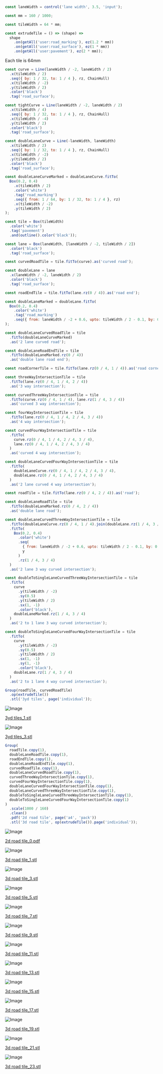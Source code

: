 ```JavaScript
const laneWidth = control('lane width', 3.5, 'input');
```

```JavaScript
const mm = 160 / 1000;
```

```JavaScript
const tileWidth = 64 * mm;
```

```JavaScript
const extrudeTile = () => (shape) =>
  shape
    .on(getAll('user:road_marking'), ez(1.2 * mm))
    .on(getAll('user:road_surface'), ez(1 * mm))
    .on(getAll('user:pavement'), ez(2 * mm));
```

Each tile is 64mm

```JavaScript
const curve = Line(laneWidth / -2, laneWidth / 2)
  .x(tileWidth / 2)
  .seq({ by: 1 / 32, to: 1 / 4 }, rz, ChainHull)
  .x(tileWidth / -2)
  .y(tileWidth / 2)
  .color('black')
  .tag('road_surface');
```

```JavaScript
const tightCurve = Line(laneWidth / -2, laneWidth / 2)
  .x(tileWidth / 4)
  .seq({ by: 1 / 32, to: 1 / 4 }, rz, ChainHull)
  .x(tileWidth / -4)
  .y(tileWidth / 2)
  .color('black')
  .tag('road_surface');
```

```JavaScript
const doubleLaneCurve = Line(-laneWidth, laneWidth)
  .x(tileWidth / 2)
  .seq({ by: 1 / 32, to: 1 / 4 }, rz, ChainHull)
  .x(tileWidth / -2)
  .y(tileWidth / 2)
  .color('black')
  .tag('road_surface');
```

```JavaScript
const doubleLaneCurveMarked = doubleLaneCurve.fitTo(
  Box(0.2, 0.4)
    .x(tileWidth / 2)
    .color('white')
    .tag('road_marking')
    .seq({ from: 1 / 64, by: 1 / 32, to: 1 / 4 }, rz)
    .x(tileWidth / -2)
    .y(tileWidth / 2)
);
```

```JavaScript
const tile = Box(tileWidth)
  .color('white')
  .tag('pavement')
  .and(outline().color('black'));
```

```JavaScript
const lane = Box(laneWidth, [laneWidth / -2, tileWidth / 2])
  .color('black')
  .tag('road_surface');
```

```JavaScript
const curvedRoadTile = tile.fitTo(curve).as('curved road');
```

```JavaScript
const doubleLane = lane
  .x(laneWidth / -2, laneWidth / 2)
  .color('black')
  .tag('road_surface');
```

```JavaScript
const roadEndTile = tile.fitTo(lane.rz(0 / 4)).as('road end');
```

```JavaScript
const doubleLaneMarked = doubleLane.fitTo(
  Box(0.2, 0.4)
    .color('white')
    .tag('road_marking')
    .seq({ from: laneWidth / -2 + 0.6, upto: tileWidth / 2 - 0.1, by: 0.8 }, y)
);
```

```JavaScript
const doubleLaneCurvedRoadTile = tile
  .fitTo(doubleLaneCurveMarked)
  .as('2 lane curved road');
```

```JavaScript
const doubleLaneRoadEndTile = tile
  .fitTo(doubleLaneMarked.rz(0 / 4))
  .as('double lane road end');
```

```JavaScript
const roadCornerTile = tile.fitTo(lane.rz(0 / 4, 1 / 4)).as('road corner');
```

```JavaScript
const threeWayIntersectionTile = tile
  .fitTo(lane.rz(0 / 4, 1 / 4, 2 / 4))
  .as('3 way intersection');
```

```JavaScript
const curvedThreeWayIntersectionTile = tile
  .fitTo(curve.rz(0 / 4, 1 / 4), lane.rz(1 / 4, 3 / 4))
  .as('curved 3 way intersection');
```

```JavaScript
const fourWayIntersectionTile = tile
  .fitTo(lane.rz(0 / 4, 1 / 4, 2 / 4, 3 / 4))
  .as('4 way intersection');
```

```JavaScript
const curvedFourWayIntersectionTile = tile
  .fitTo(
    curve.rz(0 / 4, 1 / 4, 2 / 4, 3 / 4),
    lane.rz(0 / 4, 1 / 4, 2 / 4, 3 / 4)
  )
  .as('curved 4 way intersection');
```

```JavaScript
const doubleLaneCurvedFourWayIntersectionTile = tile
  .fitTo(
    doubleLaneCurve.rz(0 / 4, 1 / 4, 2 / 4, 3 / 4),
    doubleLane.rz(0 / 4, 1 / 4, 2 / 4, 3 / 4)
  )
  .as('2 lane curved 4 way intersection');
```

```JavaScript
const roadTile = tile.fitTo(lane.rz(0 / 4, 2 / 4)).as('road');
```

```JavaScript
const doubleLaneRoadTile = tile
  .fitTo(doubleLaneMarked.rz(0 / 4, 2 / 4))
  .as('double lane road');
```

```JavaScript
const doubleLaneCurvedThreeWayIntersectionTile = tile
  .fitTo(doubleLaneCurve.rz(0 / 4, 1 / 4).join(doubleLane.rz(1 / 4, 3 / 4)))
  .fitTo(
    Box(0.2, 0.4)
      .color('white')
      .seq(
        { from: laneWidth / -2 + 0.6, upto: tileWidth / 2 - 0.1, by: 0.8 },
        y
      )
      .rz(1 / 4, 3 / 4)
  )
  .as('2 lane 3 way curved intersection');
```

```JavaScript
const doubleToSingleLaneCurvedThreeWayIntersectionTile = tile
  .fitTo(
    curve
      .y(tileWidth / -2)
      .sy(0.5)
      .y(tileWidth / 2)
      .sx(1, -1)
      .color('black'),
    doubleLaneMarked.rz(1 / 4, 3 / 4)
  )
  .as('2 to 1 lane 3 way curved intersection');
```

```JavaScript
const doubleToSingleLaneCurvedFourWayIntersectionTile = tile
  .fitTo(
    curve
      .y(tileWidth / -2)
      .sy(0.5)
      .y(tileWidth / 2)
      .sx(1, -1)
      .sy(1, -1)
      .color('black'),
    doubleLane.rz(1 / 4, 3 / 4)
  )
  .as('2 to 1 lane 4 way curved intersection');
```

```JavaScript
Group(roadTile, curvedRoadTile)
  .op(extrudeTile())
  .stl('3yd tiles', page('individual'));
```

![Image](road.md.0.png)

[3yd tiles_1.stl](road.3yd%20tiles_1.stl)

![Image](road.md.1.png)

[3yd tiles_3.stl](road.3yd%20tiles_3.stl)

```JavaScript
Group(
  roadTile.copy(1),
  doubleLaneRoadTile.copy(1),
  roadEndTile.copy(1),
  doubleLaneRoadEndTile.copy(1),
  curvedRoadTile.copy(1),
  doubleLaneCurvedRoadTile.copy(1),
  curvedThreeWayIntersectionTile.copy(1),
  curvedFourWayIntersectionTile.copy(1),
  doubleLaneCurvedFourWayIntersectionTile.copy(1),
  doubleLaneCurvedThreeWayIntersectionTile.copy(1),
  doubleToSingleLaneCurvedThreeWayIntersectionTile.copy(1),
  doubleToSingleLaneCurvedFourWayIntersectionTile.copy(1)
)
  .scale(1000 / 160)
  .clean()
  .pdf('2d road tile', page('a4', 'pack'))
  .stl('3d road tile', op(extrudeTile()).page('individual'));
```

![Image](road.md.2.png)

[2d road tile_0.pdf](road.2d%20road%20tile_0.pdf)

![Image](road.md.3.png)

[3d road tile_1.stl](road.3d%20road%20tile_1.stl)

![Image](road.md.4.png)

[3d road tile_3.stl](road.3d%20road%20tile_3.stl)

![Image](road.md.5.png)

[3d road tile_5.stl](road.3d%20road%20tile_5.stl)

![Image](road.md.6.png)

[3d road tile_7.stl](road.3d%20road%20tile_7.stl)

![Image](road.md.7.png)

[3d road tile_9.stl](road.3d%20road%20tile_9.stl)

![Image](road.md.8.png)

[3d road tile_11.stl](road.3d%20road%20tile_11.stl)

![Image](road.md.9.png)

[3d road tile_13.stl](road.3d%20road%20tile_13.stl)

![Image](road.md.10.png)

[3d road tile_15.stl](road.3d%20road%20tile_15.stl)

![Image](road.md.11.png)

[3d road tile_17.stl](road.3d%20road%20tile_17.stl)

![Image](road.md.12.png)

[3d road tile_19.stl](road.3d%20road%20tile_19.stl)

![Image](road.md.13.png)

[3d road tile_21.stl](road.3d%20road%20tile_21.stl)

![Image](road.md.14.png)

[3d road tile_23.stl](road.3d%20road%20tile_23.stl)
